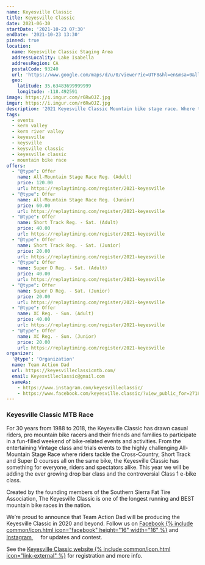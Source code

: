 ```yaml
---
name: Keyesville Classic
title: Keyesville Classic
date: 2021-06-30
startDate: '2021-10-23 07:30'
endDate: '2021-10-23 13:30'
pinned: true
location:
  name: Keyesville Classic Staging Area
  addressLocality: Lake Isabella
  addressRegion: CA
  postalCode: 93240
  url: 'https://www.google.com/maps/d/u/0/viewer?ie=UTF8&hl=en&msa=0&ll=35.63270900000002%2C-118.500295&spn=0.012208%2C0.018239&z=15&source=embed&mid=1DSImaGwK-soP5Yd7B_J_N0vB9l0'
  geo:
    latitude: 35.63483699999999
    longitude: -118.492591
image: https://i.imgur.com/r6RwOJZ.jpg
imgur: https://i.imgur.com/r6RwOJZ.jpg
description: '2021 Keyesville Classic Mountain bike stage race. Where the real mountain bikers race. Fun for all ages.'
tags:
  - events
  - kern valley
  - kern river valley
  - keyesville
  - keysville
  - keysville classic
  - keyesville classic
  - mountain bike race
offers:
  - "@type": Offer
    name: All-Mountain Stage Race Reg. (Adult)
    price: 120.00
    url: https://replaytiming.com/register/2021-keyesville
  - "@type": Offer
    name: All-Mountain Stage Race Reg. (Junior)
    price: 60.00
    url: https://replaytiming.com/register/2021-keyesville
  - "@type": Offer
    name: Short Track Reg. - Sat. (Adult)
    price: 40.00
    url: https://replaytiming.com/register/2021-keyesville
  - "@type": Offer
    name: Short Track Reg. - Sat. (Junior)
    price: 20.00
    url: https://replaytiming.com/register/2021-keyesville
  - "@type": Offer
    name: Super D Reg. - Sat. (Adult)
    price: 40.00
    url: https://replaytiming.com/register/2021-keyesville
  - "@type": Offer
    name: Super D Reg. - Sat. (Junior)
    price: 20.00
    url: https://replaytiming.com/register/2021-keyesville
  - "@type": Offer
    name: XC Reg. - Sun. (Adult)
    price: 40.00
    url: https://replaytiming.com/register/2021-keyesville
  - "@type": Offer
    name: XC Reg. - Sun. (Junior)
    price: 20.00
    url: https://replaytiming.com/register/2021-keyesville
organizer:
  '@type': 'Organization'
  name: Team Action Dad
  url: https://keyesvilleclassicmtb.com/
  email: Keyesvilleclassic@gmail.com
  sameAs:
    - https://www.instagram.com/keyesvilleclassic/
    - https://www.facebook.com/keyesville.classic/?view_public_for=271867486446
---
```

### Keyesville Classic MTB Race

For 30 years from 1988 to 2018, the Keyesville Classic has drawn casual riders,
pro mountain bike racers and their friends and families to participate in a fun-filled
weekend of bike-related events and activities. From the entertaining Vintage class
and trials events to the highly challenging All-Mountain Stage Race where riders
tackle the Cross-Country, Short Track and Super D courses all on the same bike,
the Keyesville Classic has something for everyone, riders and spectators alike.
This year we will be adding the ever growing drop bar class and the controversial
Class 1 e-bike class.  

Created by the founding members of the Southern Sierra Fat Tire Association, The
Keyesville Classic is one of the longest running and BEST mountain bike races in
the nation.

We’re proud to announce that Team Action Dad will be producing the Keyesville
Classic in 2020 and beyond. Follow us on <a href="https://www.facebook.com/keyesville.classic/" rel="noopener noreferrer external">Facebook {% include common/icon.html icon="facebook" height="16" width="16" %}</a> and <a href="https://www.instagram.com/keyesvilleclassic/" rel="noopener noreferrer external">Instagram <img src="https://cdn.kernvalley.us/img/logos/instagram.svg" class="icon" width="16" height="16" alt="" loading="lazy" decoding="async" referrerpolicy="no-referrer" crossorigin="anonymous" /></a> for updates and contest.

See the [Keyesville Classic website {% include common/icon.html icon="link-external" %}](https://keyesvilleclassicmtb.com/)
for registration and more info.
